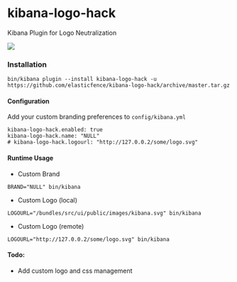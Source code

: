# kibana-logo-hack
Kibana Plugin for Logo Neutralization

<img src="http://i.imgur.com/61132PJ.png" />

### Installation
```
bin/kibana plugin --install kibana-logo-hack -u https://github.com/elasticfence/kibana-logo-hack/archive/master.tar.gz
```

#### Configuration
Add your custom branding preferences to ```config/kibana.yml``` 
```
kibana-logo-hack.enabled: true
kibana-logo-hack.name: "NULL"
# kibana-logo-hack.logourl: "http://127.0.0.2/some/logo.svg"

```
#### Runtime Usage
* Custom Brand
```
BRAND="NULL" bin/kibana
```

* Custom Logo (local)
```
LOGOURL="/bundles/src/ui/public/images/kibana.svg" bin/kibana
```
* Custom Logo (remote)
```
LOGOURL="http://127.0.0.2/some/logo.svg" bin/kibana
```



#### Todo:
* Add custom logo and css management
